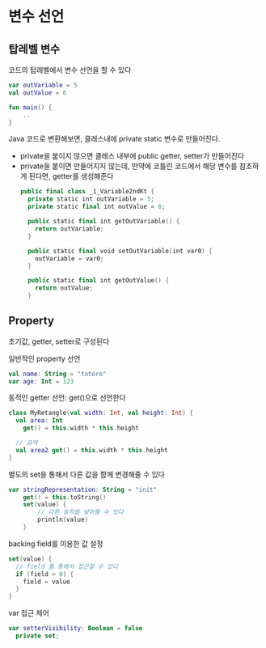 # 변수 선언
## 탑레벨 변수
코드의 탑레벨에서 변수 선언을 할 수 있다
```kotlin
var outVariable = 5
val outValue = 6

fun main() {
    ..
}
```

Java 코드로 변환해보면, 클래스내에 private static 변수로 만들어진다. 
- private을 붙이지 않으면 클래스 내부에 public getter, setter가 만들어진다
- private을 붙이면 만들어지지 않는데, 만약에 코틀린 코드에서 해당 변수를 참조하게 된다면, getter를 생성해준다
  ```kotlin
  public final class _1_Variable2ndKt {
    private static int outVariable = 5;
    private static final int outValue = 6;

    public static final int getOutVariable() {
      return outVariable;
    }

    public static final void setOutVariable(int var0) {
      outVariable = var0;
    }

    public static final int getOutValue() {
      return outValue;
    }
  ```

## Property
초기값, getter, setter로 구성된다

일반적인 property 선언
```kotlin
val name: String = "totoro"
var age: Int = 123
```

동적인 getter 선언: get()으로 선언한다
```kotlin
class MyRetangle(val width: Int, val height: Int) {
  val area: Int
    get() = this.width * this.height

  // 요약
  val area2 get() = this.width * this.height
}
```

별도의 set을 통해서 다른 값을 함께 변경해줄 수 있다
```kotlin
var stringRepresentation: String = "init"
    get() = this.toString()
    set(value) {
        // 다른 동작을 넣어줄 수 있다
        println(value)
    }
```

backing field를 이용한 값 설정
```kotlin
set(value) {
  // field 를 통해서 접근할 수 있다
  if (field > 0) {
    field = value
  }
}
```

var 접근 제어
```kotlin
var setterVisibility: Boolean = false
  private set;
```